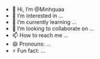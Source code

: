 - 👋 Hi, I’m @Minhquaa
- 👀 I’m interested in ...
- 🌱 I’m currently learning ...
- 💞️ I’m looking to collaborate on ...
- 📫 How to reach me ...
- 😄 Pronouns: ...
- ⚡ Fun fact: ...

<!---
Minhquaa/Minhquaa is a ✨ special ✨ repository because its `README.md` (this file) appears on your GitHub profile.
You can click the Preview link to take a look at your changes.
--->
